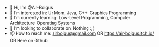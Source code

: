 - 👋 Hi, I’m @Air-Boigus
- 👀 I’m interested in: Ur Mom, Java, C++, Graphics Programming
- 🌱 I’m currently learning: Low-Level Programming, Computer Architecture, Operating Systems
- 💞️ I’m looking to collaborate on: Nothing :,(
- 📫 How to reach me: airboigus@gmail.com OR https://air-boigus.itch.io/ OR Here on Github

<!---
Air-Boigus/Air-Boigus is a ✨ special ✨ repository because its `README.md` (this file) appears on your GitHub profile.
You can click the Preview link to take a look at your changes.
--->
